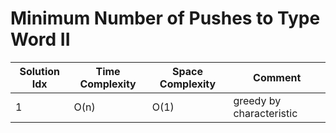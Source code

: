 # Minimum Number of Pushes to Type Word II

| Solution Idx | Time Complexity | Space Complexity | Comment                  |
| ------------ | --------------- | ---------------- | ------------------------ |
| 1            | O(n)            | O(1)             | greedy by characteristic |
